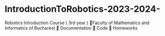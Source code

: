 # IntroductionToRobotics-2023-2024-
Robotics Introduction Course ( 3rd year )
📍Faculty of Mathematics and Informatics of Bucharest
🤖 Documentation
🤖 Code
🤖 Homeworks
